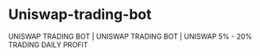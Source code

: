 # Uniswap-trading-bot
UNISWAP TRADING BOT | UNISWAP TRADING BOT | UNISWAP 5% - 20% TRADING DAILY PROFIT
